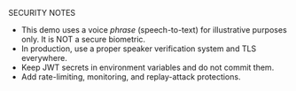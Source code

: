SECURITY NOTES
- This demo uses a voice *phrase* (speech-to-text) for illustrative purposes only. It is NOT a secure biometric.
- In production, use a proper speaker verification system and TLS everywhere.
- Keep JWT secrets in environment variables and do not commit them.
- Add rate-limiting, monitoring, and replay-attack protections.

